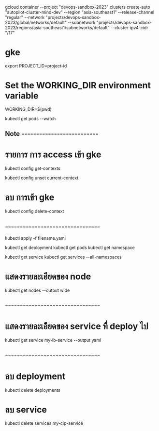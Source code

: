 gcloud container --project "devops-sandbox-2023" clusters create-auto "autopilot-cluster-mind-dev" --region "asia-southeast1" --release-channel "regular" --network "projects/devops-sandbox-2023/global/networks/default" --subnetwork "projects/devops-sandbox-2023/regions/asia-southeast1/subnetworks/default" --cluster-ipv4-cidr "/17"

# gke
export PROJECT_ID=project-id

# Set the WORKING_DIR environment variable
WORKING_DIR=$(pwd)

kubectl get pods --watch

## Note --------------------------
# รายการ การ access เข้า gke
kubectl config get-contexts

kubectl config unset current-context
# ลบ การเข้า gke
kubectl config delete-context <context-name>

## --------------------------------
kubectl apply -f filename.yaml

kubectl get deployment
kubectl get pods
kubectl get namespace

kubectl get service
kubectl get services --all-namespaces

# แสดงรายละเอียดของ node
kubectl get nodes --output wide

## --------------------------------
# แสดงรายละเอียดของ service ที่ deploy ไป
kubectl get service my-lb-service --output yaml

## --------------------------------
# ลบ deployment
kubectl delete deployments 
# ลบ service
kubectl delete services my-cip-service